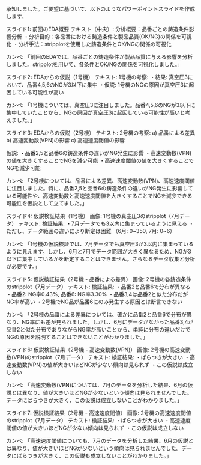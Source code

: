 承知しました。ご要望に基づいて、以下のようなパワーポイントスライドを作成します。

スライド1: 前回のEDA概要
テキスト（中央）:
分析概要：品番ごとの鋳造条件影響分析
・分析目的：各品番における鋳造条件と製品品質(OK/NG)の関係を可視化
・分析手法：stripplotを使用した鋳造条件とOK/NGの関係の可視化

カンペ: 「前回のEDAでは、品番ごとの鋳造条件が製品品質に与える影響を分析しました。stripplotを用いて、各条件とOK/NGの関係を可視化しました。」

スライド2: EDAからの仮説（1号機）
テキスト:
1号機の考察:
・結果: 真空圧3において、品番4,5,6のNGが3以下に集中
・仮説: 1号機のNGの原因が真空圧3に起因している可能性が高い

カンペ: 「1号機については、真空圧3に注目しました。品番4,5,6のNGが3以下に集中していたことから、NGの原因が真空圧3に起因している可能性が高いと考えました。」

スライド3: EDAからの仮説（2号機）
テキスト:
2号機の考察:
a) 品番による差異
b) 高速変動数(VPN)の影響
c) 高速速度閾値の影響

仮説:
・品番2,5と品番6の鋳造条件の違いがNG発生に影響
・高速変動数(VPN)の値を大きくすることでNGを減少可能
・高速速度閾値の値を大きくすることでNGを減少可能

カンペ: 「2号機については、品番による差異、高速変動数(VPN)、高速速度閾値に注目しました。特に、品番2,5と品番6の鋳造条件の違いがNG発生に影響している可能性や、高速変動数と高速速度閾値を大きくすることでNGを減少できる可能性を仮説として立てました。」

スライド4: 仮説検証結果（1号機）
画像: 1号機の真空圧3のstripplot（7月データ）
テキスト:
検証結果:
・7月データでも3以内に集まっているように見える
・ただし、データ範囲の違いにより断定は困難
  （6月: 0~350, 7月: 0~6）

カンペ: 「1号機の仮説検証では、7月データでも真空圧3が3以内に集まっているように見えます。しかし、6月と7月でデータ範囲が大きく異なるため、NGが3以下に集中しているかを断定することはできません。さらなるデータ収集と分析が必要です。」

スライド5: 仮説検証結果（2号機 - 品番による差異）
画像: 2号機の各鋳造条件のstripplot（7月データ）
テキスト:
検証結果:
・品番2と品番6で分布が異なる
・品番2: NG率0.43%, 品番6: NG率3.30%
・品番3,4は品番2と似た分布だがNG率が高い
・2号機でNG品が品番6にのみ発生する原因とは断言できない

カンペ: 「2号機の品番による差異については、確かに品番2と品番6で分布が異なり、NG率にも差が見られました。しかし、6月にデータがなかった品番3,4が品番2と似た分布でありながらNG率が高いことから、単純に分布の違いだけでNGの原因を説明することはできないことがわかりました。」

スライド6: 仮説検証結果（2号機 - 高速変動数(VPN)）
画像: 2号機の高速変動数(VPN)のstripplot（7月データ）
テキスト:
検証結果:
・ばらつきが大きい
・高速変動数(VPN)の値が大きいほどNGが少ない傾向は見られず
・この仮説は成立しない

カンペ: 「高速変動数(VPN)については、7月のデータを分析した結果、6月の仮説とは異なり、値が大きいほどNGが少ないという傾向は見られませんでした。データにばらつきが大きく、この仮説は成立しないことがわかりました。」

スライド7: 仮説検証結果（2号機 - 高速速度閾値）
画像: 2号機の高速速度閾値のstripplot（7月データ）
テキスト:
検証結果:
・ばらつきが大きい
・高速速度閾値の値が大きいほどNGが少ない傾向は見られず
・この仮説は成立しない

カンペ: 「高速速度閾値についても、7月のデータを分析した結果、6月の仮説とは異なり、値が大きいほどNGが少ないという傾向は見られませんでした。データにばらつきが大きく、この仮説も成立しないことがわかりました。」
